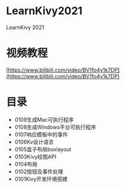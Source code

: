 # LearnKivy2021
LearnKivy 2021

# 视频教程  

[https://www.bilibili.com/video/BV1fo4y1k7DP](https://www.bilibili.com/video/BV1fo4y1k7DP)

# 目录 

* 0109生成Mac可执行程序
* 0108生成Windows平台可执行程序
* 0107响应模板中的事件
* 0106Kv设计语言
* 0105盒子布局boxlayout
* 0103Kivy绘图API
* 0104布局
* 0102按钮及事件处理
* 0101Kivy开发环境搭建